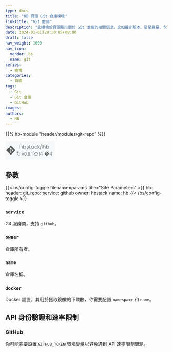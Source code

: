 ```yaml
---
type: docs
title: "HB 頁頭 Git 倉庫模塊"
linkTitle: "Git 倉庫"
description: "此模塊於頁頭顯示關於 Git 倉庫的相關信息，比如最新版本、星星數量、forks 數量。"
date: 2024-01-01T20:50:05+08:00
draft: false
nav_weight: 1000
nav_icon:
  vendor: bs
  name: git
series:
  - 模塊
categories:
  - 頁頭
tags:
  - Git
  - Git 倉庫
  - GitHub
images:
authors:
  - HB
---
```


{{% hb-module "header/modules/git-repo" %}}

![Example](example.png#center "HB core module")

## 參數

{{< bs/config-toggle filename=params title="Site Parameters" >}}
hb:
  header:
    git_repo:
      service: github
      owner: hbstack
      name: hb
{{< /bs/config-toggle >}}

### `service`

Git 服務商，支持 `github`。

### `owner`

倉庫所有者。

### `name`

倉庫名稱。

### `docker`

Docker 設置，其用於獲取鏡像的下載數，你需要配置 `namespace` 和 `name`。

## API 身份驗證和速率限制

### GitHub

你可能需要設置 `GITHUB_TOKEN` 環境變量以避免遇到 API 速率限制問題。
